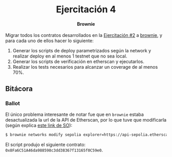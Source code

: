 <div align="center">
    <h1>Ejercitación 4</h1>
    <h4>Brownie</h4>
</div>

Migrar todos los contratos desarrollados en la [Ejercitación #2](../practica_2) a [brownie](https://github.com/eth-brownie/brownie), y para cada uno de ellos hacer lo siguiente:

1. Generar los scripts de deploy parametrizados según la network y realizar deploy en al menos 1 testnet que no sea local.
1. Generar los scripts de verificación en etherscan y ejecutarlos.
1. Realizar los tests necesarios para alcanzar un coverage de al menos 70%.

## Bitácora

### Ballot

El único problema interesante de notar fue que en `brownie` estaba desactualizada la url de la API de Etherscan, por lo que tuve que modificarla (según explica [este link de SO](https://ethereum.stackexchange.com/a/161122)):

```bash
$ brownie networks modify sepolia explorer=https://api-sepolia.etherscan.io/api
```

El script produjo el siguiente contrato: `0x8Fa6C51A46da988598c3dd38367f13165f0C59e0`.
